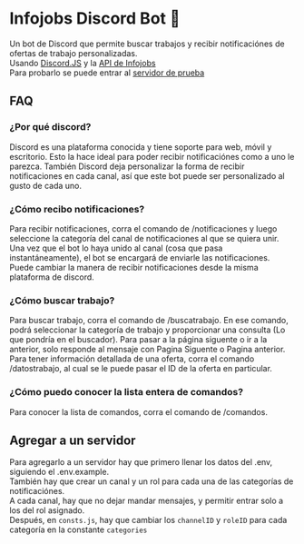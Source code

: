 # Infojobs Discord Bot 🤖
Un bot de Discord que permite buscar trabajos y recibir notificaciónes de ofertas de trabajo personalizadas.  
Usando [Discord.JS](https://discord.js.org/) y la [API de Infojobs](https://developer.infojobs.net/)  
Para probarlo se puede entrar al [servidor de prueba](https://discord.gg/b8Z7vD5bAH)  

## FAQ
### ¿Por qué discord?
Discord es una plataforma conocida y tiene soporte para web, móvil y escritorio. Esto la hace ideal para poder recibir notificaciónes como a uno le parezca.
También Discord deja personalizar la forma de recibir notificaciones en cada canal, así que este bot puede ser personalizado al gusto de cada uno.

### ¿Cómo recibo notificaciones?
Para recibir notificaciones, corra el comando de /notificaciones y luego seleccione la categoría del canal de notificaciones al que se quiera unir.
Una vez que el bot lo haya unido al canal (cosa que pasa instantáneamente), el bot se encargará de enviarle las notificaciones.
Puede cambiar la manera de recibir notificaciones desde la misma plataforma de discord.

### ¿Cómo buscar trabajo?
Para buscar trabajo, corra el comando de /buscatrabajo.
En ese comando, podrá seleccionar la categoría de trabajo y proporcionar una consulta (Lo que pondría en el buscador).
Para pasar a la página siguente o ir a la anterior, solo responde al mensaje con Pagina Siguente o Pagina anterior.
Para tener información detallada de una oferta, corra el comando /datostrabajo, al cual se le puede pasar el ID de la oferta en particular.

### ¿Cómo puedo conocer la lista entera de comandos?
Para conocer la lista de comandos, corra el comando de /comandos.

## Agregar a un servidor
Para agregarlo a un servidor hay que primero llenar los datos del .env, siguiendo el .env.example.  
También hay que crear un canal y un rol para cada una de las categorías de notificaciónes.  
A cada canal, hay que no dejar mandar mensajes, y permitir entrar solo a los del rol asignado.  
Después, en `consts.js`, hay que cambiar los `channelID` y `roleID` para cada categoría en la constante `categories`